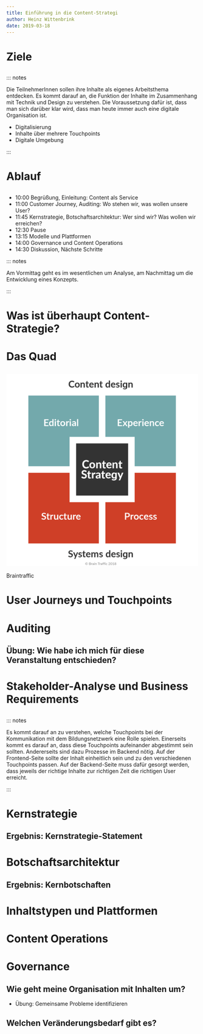 ```yaml
---
title: Einführung in die Content-Strategi
author: Heinz Wittenbrink
date: 2019-03-18
---
```


# Ziele

##
::: notes

Die TeilnehmerInnen sollen ihre Inhalte als eigenes Arbeitsthema entdecken. Es kommt darauf an, die Funktion der Inhalte im Zusammenhang mit Technik und Design zu verstehen. Die Voraussetzung dafür ist, dass man sich darüber klar wird, dass man heute immer auch eine digitale Organisation ist.

- Digitalisierung
- Inhalte über mehrere Touchpoints
- Digitale Umgebung

:::

# Ablauf

##

- 10:00 Begrüßung, Einleitung: Content als Service
- 11:00 Customer Journey, Auditing: Wo stehen wir, was wollen unsere User?
- 11:45 Kernstrategie, Botschaftsarchitektur: Wer sind wir? Was wollen wir erreichen?
- 12:30 Pause
- 13:15 Modelle und Plattformen
- 14:00 Governance und Content Operations
- 14:30 Diskussion, Nächste Schritte

::: notes

Am Vormittag geht es im wesentlichen um Analyse, am Nachmittag um die Entwicklung eines Konzepts.

:::

# Was ist überhaupt Content-Strategie?

# Das Quad

##

![](pics/Brain-Traffic-Content-Strategy-Quad-2018.png)
<p class="rights">Braintraffic</p>

# User Journeys und Touchpoints

# Auditing

## Übung: Wie habe ich mich für diese Veranstaltung entschieden?

# Stakeholder-Analyse und Business Requirements

##

::: notes

Es kommt darauf an zu verstehen, welche Touchpoints bei der Kommunikation mit dem Bildungsnetzwerk eine Rolle spielen. Einerseits kommt es darauf an, dass diese Touchpoints aufeinander abgestimmt sein sollten. Andererseits sind dazu Prozesse im Backend nötig. Auf der Frontend-Seite sollte der Inhalt einheitlich sein und zu den verschiedenen Touchpoints passen. Auf der Backend-Seite muss dafür gesorgt werden, dass jeweils der richtige Inhalte zur richtigen Zeit die richtigen User erreicht.

:::

# Kernstrategie

## Ergebnis: Kernstrategie-Statement

# Botschaftsarchitektur

## Ergebnis: Kernbotschaften

# Inhaltstypen und Plattformen

# Content Operations

# Governance

## Wie geht meine Organisation mit Inhalten um?

- Übung: Gemeinsame Probleme identifizieren

## Welchen Veränderungsbedarf gibt es?
